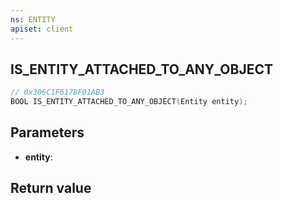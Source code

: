 ```yaml
---
ns: ENTITY
apiset: client
---
```

## IS_ENTITY_ATTACHED_TO_ANY_OBJECT

```c
// 0x306C1F6178F01AB3
BOOL IS_ENTITY_ATTACHED_TO_ANY_OBJECT(Entity entity);
```


## Parameters
* **entity**:

## Return value